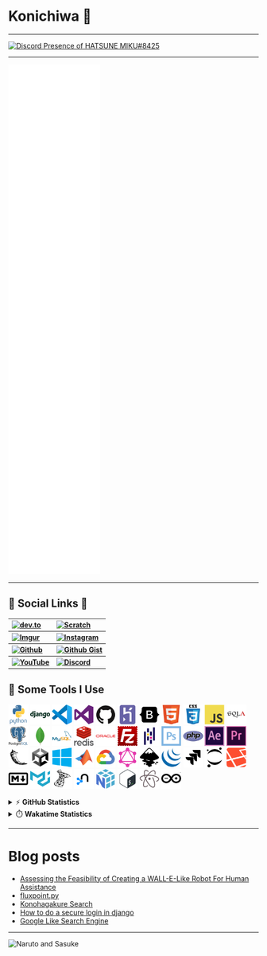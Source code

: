 # Konichiwa 👋

***

<a href="https://discord.com/users/887549958931247137" target="_blank">
    <img src="https://lanyard-profile-readme.vercel.app/api/887549958931247137" alt="Discord Presence of HATSUNE MIKU#8425" />
</a>

***

<img src="https://raw.githubusercontent.com/Dhruvacube/Dhruvacube/master/github-metrics.svg" alt="Detailed Summary" />

***

## 🔗 Social Links 🔗

<table style="border: none">
  <tr align="left">
    <th>
      <a href="https://dev.to/dhruvacube" target="_blank">
        <img src="https://img.shields.io/badge/Dev.to-dhruvacube-0A0A0A?style=for-the-badge&logo=dev.to" alt="dev.to" />
      </a>
    </th>
    <th>
      <a href="https://scratch.mit.edu/users/Dhruvacuber/" target="_blank">
        <img src="https://img.shields.io/badge/Scratch-Dhruvacuber-4D97FF?style=for-the-badge&logo=scratch" alt="Scratch" />
      </a>
    </th>
  </tr>
  <tr align="left">
    <th>
      <a href="https://imgur.com/user/DhruvaShaw" target="_blank">
        <img src="https://img.shields.io/badge/Imgur-DhruvaShaw-1BB76E?style=for-the-badge&logo=imgur" alt="Imgur" />
      </a>
    </th>
    <th>
      <a href="https://www.instagram.com/dhruva_shaw_/" target="_blank">
        <img src="https://img.shields.io/badge/Instagram-dhruva__shaw__-E4405F?style=for-the-badge&logo=instagram" alt="Instagram" />
      </a>
    </th>
  </tr>
  <tr align="left">
    <th>
      <a href="https://github.com/Dhruvacube" target="_blank">
        <img src="https://img.shields.io/badge/github-Dhruvacube-181717?style=for-the-badge&logo=github" alt="Github" />
      </a>
    </th>
    <th>
      <a href="https://gist.github.com/Dhruvacube" target="_blank">
        <img src="https://img.shields.io/badge/github%20gist-Dhruvacube-181717?style=for-the-badge&logo=github" alt="Github Gist" />
      </a>
    </th>
  </tr>
  <tr align="left">
    <th>
      <a href="https://www.youtube.com/c/DhruvaShaw" target="_blank">
        <img src="https://img.shields.io/badge/Youtube-Dhruva%20Shaw-FF0000?style=for-the-badge&logo=youtube" alt="YouTube" />
      </a>
    </th>
    <th>
      <a href="https://discord.gg/g9zQbjE73K" target="_blank">
        <img src="https://img.shields.io/badge/discord-HATSUNE%20MIKU%239955-5865F2?style=for-the-badge&logo=discord" alt="Discord" />
      </a>
    </th>
  </tr>
</table>

<h2>🚀 Some Tools I Use</h2>


<p align="left">
  <img src="https://raw.githubusercontent.com/devicons/devicon/master/icons/python/python-original-wordmark.svg" alt="python" width="40" height="40" />
  <img src="https://raw.githubusercontent.com/devicons/devicon/master/icons/django/django-plain-wordmark.svg" alt="django" width="40" height="40" />
  <img src="https://raw.githubusercontent.com/devicons/devicon/master/icons/vscode/vscode-original.svg" alt="vscode" width="40" height="40" />
  <img src="https://raw.githubusercontent.com/devicons/devicon/master/icons/visualstudio/visualstudio-plain.svg" alt="visualstudio" width="40" height="40" />
  <img src="https://raw.githubusercontent.com/devicons/devicon/master/icons/github/github-original.svg" alt="github" width="40" height="40" />
  <img src="https://raw.githubusercontent.com/devicons/devicon/master/icons/heroku/heroku-plain.svg" alt="heroku" width="40" height="40" />
  <img src="https://raw.githubusercontent.com/devicons/devicon/master/icons/bootstrap/bootstrap-plain.svg" alt="bootstrap" width="40" height="40" />
  <img src="https://raw.githubusercontent.com/devicons/devicon/master/icons/html5/html5-original.svg" alt="html5" width="40" height="40" />
  <img src="https://raw.githubusercontent.com/devicons/devicon/master/icons/css3/css3-original-wordmark.svg" alt="css3" width="40" height="40" />
  <img src="https://raw.githubusercontent.com/devicons/devicon/master/icons/javascript/javascript-original.svg" alt="javascript" width="40" height="40" />
  <img src="https://raw.githubusercontent.com/devicons/devicon/master/icons/sqlalchemy/sqlalchemy-original.svg" alt="sqlalchemy" width="40" height="40" />
  <img src="https://raw.githubusercontent.com/devicons/devicon/master/icons/postgresql/postgresql-original-wordmark.svg" alt="postgresql" width="40" height="40" />
  <img src="https://raw.githubusercontent.com/devicons/devicon/master/icons/mongodb/mongodb-original.svg" alt="mongodb" width="40" height="40" />
  <img src="https://raw.githubusercontent.com/devicons/devicon/master/icons/mysql/mysql-original-wordmark.svg" alt="mysql" width="40" height="40" />
  <img src="https://raw.githubusercontent.com/devicons/devicon/master/icons/redis/redis-original-wordmark.svg" alt="redis" width="40" height="40" />
  <img src="https://raw.githubusercontent.com/devicons/devicon/master/icons/oracle/oracle-original.svg" alt="oracle" width="40" height="40" />
  <img src="https://raw.githubusercontent.com/devicons/devicon/master/icons/filezilla/filezilla-plain.svg" alt="filezilla" width="40" height="40" />
  <img src="https://raw.githubusercontent.com/devicons/devicon/master/icons/pandas/pandas-original.svg" alt="pandas" width="40" height="40" />
  <img src="https://raw.githubusercontent.com/devicons/devicon/master/icons/photoshop/photoshop-line.svg" alt="photoshop" width="40" height="40" />
  <img src="https://raw.githubusercontent.com/devicons/devicon/master/icons/php/php-original.svg" alt="php" width="40" height="40" />
  <img src="https://raw.githubusercontent.com/devicons/devicon/master/icons/aftereffects/aftereffects-original.svg" alt="aftereffects" width="40" height="40" />
  <img src="https://raw.githubusercontent.com/devicons/devicon/master/icons/premierepro/premierepro-original.svg" alt="premierepro" width="40" height="40" />
  <img src="https://raw.githubusercontent.com/devicons/devicon/master/icons/flask/flask-original.svg" alt="flask" width="40" height="40" />
  <img src="https://raw.githubusercontent.com/devicons/devicon/master/icons/unity/unity-original.svg" alt="unity" width="40" height="40" />
  <img src="https://raw.githubusercontent.com/devicons/devicon/master/icons/windows8/windows8-original.svg" alt="windows8" width="40" height="40" />
  <img src="https://raw.githubusercontent.com/devicons/devicon/master/icons/matlab/matlab-original.svg" alt="matlab" width="40" height="40" />
  <img src="https://raw.githubusercontent.com/devicons/devicon/master/icons/googlecloud/googlecloud-original.svg" alt="googlecloud" width="40" height="40" />
  <img src="https://raw.githubusercontent.com/devicons/devicon/master/icons/graphql/graphql-plain.svg" alt="graphql" width="40" height="40" />
  <img src="https://raw.githubusercontent.com/devicons/devicon/master/icons/inkscape/inkscape-plain.svg" alt="inkscape" width="40" height="40" />
  <img src="https://raw.githubusercontent.com/devicons/devicon/master/icons/jquery/jquery-plain.svg" alt="jquery" width="40" height="40" />
  <img src="https://raw.githubusercontent.com/devicons/devicon/master/icons/jira/jira-plain.svg" alt="jira" width="40" height="40" />
  <img src="https://raw.githubusercontent.com/devicons/devicon/master/icons/jupyter/jupyter-plain.svg" alt="jupyter" width="40" height="40" />
  <img src="https://raw.githubusercontent.com/devicons/devicon/master/icons/laravel/laravel-plain.svg" alt="laravel" width="40" height="40" />
  <img src="https://raw.githubusercontent.com/devicons/devicon/master/icons/markdown/markdown-original.svg" alt="markdown" width="40" height="40" />
  <img src="https://raw.githubusercontent.com/devicons/devicon/master/icons/materialui/materialui-plain.svg" alt="materialui" width="40" height="40" />
  <img src="https://raw.githubusercontent.com/devicons/devicon/master/icons/microsoftsqlserver/microsoftsqlserver-plain.svg" alt="microsoftsqlserver" width="40" height="40" />
  <img src="https://raw.githubusercontent.com/devicons/devicon/master/icons/neo4j/neo4j-original.svg" alt="neo4j" width="40" height="40" />
  <img src="https://raw.githubusercontent.com/devicons/devicon/master/icons/numpy/numpy-original.svg" alt="numpy" width="40" height="40" />
  <img src="https://raw.githubusercontent.com/devicons/devicon/master/icons/bash/bash-original.svg" alt="bash" width="40" height="40" />
  <img src="https://raw.githubusercontent.com/devicons/devicon/master/icons/atom/atom-original.svg" alt="atom" width="40" height="40" />
  <img src="https://raw.githubusercontent.com/devicons/devicon/master/icons/arduino/arduino-plain.svg" alt="arduino" width="40" height="40" />
</p>

<details>
  <summary>⚡ <b>GitHub Statistics</b></summary>
  <img src="https://github-readme-stats.vercel.app/api?username=Dhruvacube&layout=compact&count_private=true&show_icons=true" alt="Dhruva Shaw GitHub stats" />
</details>

<details>
  <summary>⏱️ <b>Wakatime Statistics</b></summary>
  <img src="https://github-readme-stats.vercel.app/api/wakatime?username=dhruva" alt="Dhruva Shaw Wakatime Statistics" />
</details>

***

# Blog posts
<!-- BLOG-POST-LIST:START -->
- [Assessing the Feasibility of Creating a WALL-E-Like Robot For Human Assistance](https://dev.to/dhruvacube/assessing-the-feasibility-of-creating-a-wall-e-like-robot-for-human-assistance-431i)
- [fluxpoint.py](https://dev.to/dhruvacube/fluxpointpy-2c22)
- [Konohagakure Search](https://dev.to/dhruvacube/konohagakure-search-35b1)
- [How to do a secure login in django](https://dev.to/dhruvacube/how-to-do-a-secure-login-in-django-5155)
- [Google Like Search Engine](https://dev.to/dhruvacube/google-like-search-engine-52cm)
<!-- BLOG-POST-LIST:END -->

***


![Naruto and Sasuke](https://i.imgur.com/KPn25ut.jpeg)


